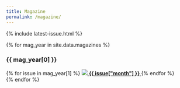```yaml
---
title: Magazine
permalink: /magazine/
---
```


{% include latest-issue.html %}

{% for mag_year in site.data.magazines %}
### {{ mag_year[0] }}
<div class="magazine-thumbnails" markdown=1>
{% for issue in mag_year[1] %}
<a class="magazine-thumbnail-item" href="/assets/magazines/{{issue["fileName"]}}">
<img src="/assets/magazine-thumbnails/{{ issue["thumbnailFileName"] }}"/>
<strong>{{ issue["month"] }}</strong>
</a>
{% endfor %}
</div>
{% endfor %}
